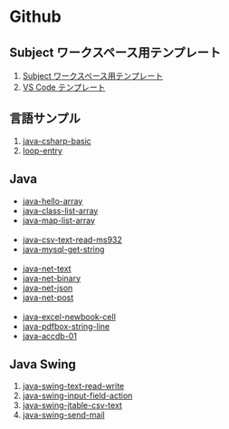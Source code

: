 # Github

## Subject ワークスペース用テンプレート
1. [Subject ワークスペース用テンプレート](https://github.com/winofsql/subject)
2. [VS Code テンプレート](https://github.com/winofsql/vscode-template)

## 言語サンプル
1. [java-csharp-basic](https://github.com/winofsql/java-csharp-basic)
2. [loop-entry](https://github.com/winofsql/loop-entry)

## Java
- [java-hello-array](https://github.com/winofsql/java-hello-array)
- [java-class-list-array](https://github.com/winofsql/java-class-list-array)
- [java-map-list-array](https://github.com/winofsql/java-map-list-array)<br><br>
- [java-csv-text-read-ms932](https://github.com/winofsql/java-csv-text-read-ms932)
- [java-mysql-get-string](https://github.com/winofsql/java-mysql-get-string)<br><br>
- [java-net-text](https://github.com/winofsql/java-net-text)
- [java-net-binary](https://github.com/winofsql/java-net-binary)
- [java-net-json](https://github.com/winofsql/java-net-json)
- [java-net-post](https://github.com/winofsql/java-net-post)<br><br>
- [java-excel-newbook-cell](https://github.com/winofsql/java-excel-newbook-cell)
- [java-pdfbox-string-line](https://github.com/winofsql/java-pdfbox-string-line)
- [java-accdb-01](https://github.com/winofsql/java-accdb-01)




## Java Swing
1. [java-swing-text-read-write](https://github.com/winofsql/java-swing-text-read-write)
2. [java-swing-input-field-action](https://github.com/winofsql/java-swing-input-field-action)
3. [java-swing-jtable-csv-text](https://github.com/winofsql/java-swing-jtable-csv-text)
4. [java-swing-send-mail](https://github.com/winofsql/java-swing-send-mail)
